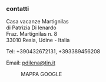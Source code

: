 ### contatti

Casa vacanze Martignilas <br/>
di Patrizia Di lenardo <br/>
Fraz. Martignilas n. 8 <br/>
33010 Resia, Udine - Italia

Tel: +390432672131, +393389456208

Email: pdilena@tin.it

</article>
<figure class="suffix_1 grid_6 omega">
MAPPA GOOGLE
</figure>
